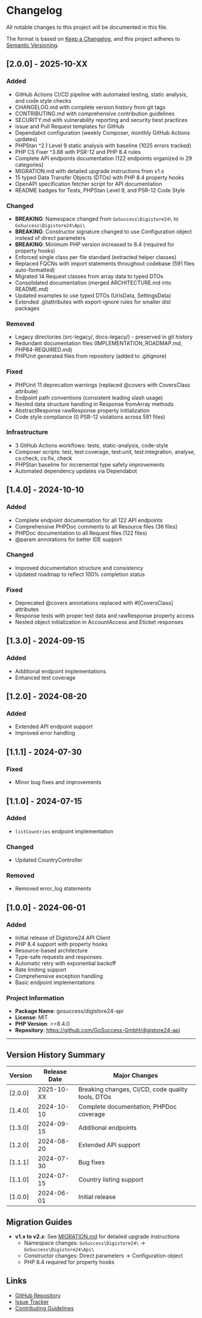 # Changelog

All notable changes to this project will be documented in this file.

The format is based on [Keep a Changelog](https://keepachangelog.com/en/1.0.0/),
and this project adheres to [Semantic Versioning](https://semver.org/spec/v2.0.0.html).

## [2.0.0] - 2025-10-XX

### Added
- GitHub Actions CI/CD pipeline with automated testing, static analysis, and code style checks
- CHANGELOG.md with complete version history from git tags
- CONTRIBUTING.md with comprehensive contribution guidelines
- SECURITY.md with vulnerability reporting and security best practices
- Issue and Pull Request templates for GitHub
- Dependabot configuration (weekly Composer, monthly GitHub Actions updates)
- PHPStan ^2.1 Level 9 static analysis with baseline (1025 errors tracked)
- PHP CS Fixer ^3.88 with PSR-12 and PHP 8.4 rules
- Complete API endpoints documentation (122 endpoints organized in 29 categories)
- MIGRATION.md with detailed upgrade instructions from v1.x
- 15 typed Data Transfer Objects (DTOs) with PHP 8.4 property hooks
- OpenAPI specification fetcher script for API documentation
- README badges for Tests, PHPStan Level 9, and PSR-12 Code Style

### Changed
- **BREAKING**: Namespace changed from `GoSuccess\Digistore24\` to `GoSuccess\Digistore24\Api\`
- **BREAKING**: Constructor signature changed to use Configuration object instead of direct parameters
- **BREAKING**: Minimum PHP version increased to 8.4 (required for property hooks)
- Enforced single class per file standard (extracted helper classes)
- Replaced FQCNs with import statements throughout codebase (591 files auto-formatted)
- Migrated 14 Request classes from array data to typed DTOs
- Consolidated documentation (merged ARCHITECTURE.md into README.md)
- Updated examples to use typed DTOs (UrlsData, SettingsData)
- Extended .gitattributes with export-ignore rules for smaller dist packages

### Removed
- Legacy directories (src-legacy/, docs-legacy/) - preserved in git history
- Redundant documentation files (IMPLEMENTATION_ROADMAP.md, PHP84-REQUIRED.md)
- PHPUnit generated files from repository (added to .gitignore)

### Fixed
- PHPUnit 11 deprecation warnings (replaced @covers with CoversClass attribute)
- Endpoint path conventions (consistent leading slash usage)
- Nested data structure handling in Response fromArray methods
- AbstractResponse rawResponse property initialization
- Code style compliance (0 PSR-12 violations across 591 files)

### Infrastructure
- 3 GitHub Actions workflows: tests, static-analysis, code-style
- Composer scripts: test, test:coverage, test:unit, test:integration, analyse, cs:check, cs:fix, check
- PHPStan baseline for incremental type safety improvements
- Automated dependency updates via Dependabot

## [1.4.0] - 2024-10-10

### Added
- Complete endpoint documentation for all 122 API endpoints
- Comprehensive PHPDoc comments to all Resource files (36 files)
- PHPDoc documentation to all Request files (122 files)
- @param annotations for better IDE support

### Changed
- Improved documentation structure and consistency
- Updated roadmap to reflect 100% completion status

### Fixed
- Deprecated @covers annotations replaced with #[CoversClass] attributes
- Response tests with proper test data and rawResponse property access
- Nested object initialization in AccountAccess and Eticket responses

## [1.3.0] - 2024-09-15

### Added
- Additional endpoint implementations
- Enhanced test coverage

## [1.2.0] - 2024-08-20

### Added
- Extended API endpoint support
- Improved error handling

## [1.1.1] - 2024-07-30

### Fixed
- Minor bug fixes and improvements

## [1.1.0] - 2024-07-15

### Added
- `listCountries` endpoint implementation

### Changed
- Updated CountryController

### Removed
- Removed error_log statements

## [1.0.0] - 2024-06-01

### Added
- Initial release of Digistore24 API Client
- PHP 8.4 support with property hooks
- Resource-based architecture
- Type-safe requests and responses
- Automatic retry with exponential backoff
- Rate limiting support
- Comprehensive exception handling
- Basic endpoint implementations

### Project Information
- **Package Name**: gosuccess/digistore24-api
- **License**: MIT
- **PHP Version**: >=8.4.0
- **Repository**: https://github.com/GoSuccess-GmbH/digistore24-api

---

## Version History Summary

| Version | Release Date | Major Changes |
|---------|--------------|---------------|
| [2.0.0] | 2025-10-XX | Breaking changes, CI/CD, code quality tools, DTOs |
| [1.4.0] | 2024-10-10 | Complete documentation, PHPDoc coverage |
| [1.3.0] | 2024-09-15 | Additional endpoints |
| [1.2.0] | 2024-08-20 | Extended API support |
| [1.1.1] | 2024-07-30 | Bug fixes |
| [1.1.0] | 2024-07-15 | Country listing support |
| [1.0.0] | 2024-06-01 | Initial release |

## Migration Guides

- **v1.x to v2.x**: See [MIGRATION.md](MIGRATION.md) for detailed upgrade instructions
  - Namespace changes: `GoSuccess\Digistore24\` → `GoSuccess\Digistore24\Api\`
  - Constructor changes: Direct parameters → Configuration object
  - PHP 8.4 required for property hooks

## Links

- [GitHub Repository](https://github.com/GoSuccess-GmbH/digistore24-api)
- [Issue Tracker](https://github.com/GoSuccess-GmbH/digistore24-api/issues)
- [Contributing Guidelines](CONTRIBUTING.md)
